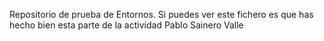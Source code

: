 Repositorio de prueba de Entornos. 
Si puedes ver este fichero es que has hecho bien esta parte de la actividad
Pablo Sainero Valle
